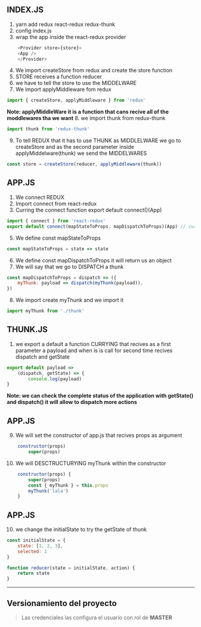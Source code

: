 ## INDEX.JS

1. yarn add redux react-redux redux-thunk
2. config index.js
3. wrap the app inside the react-redux provider
```javascript
	<Provider store={store}>
    <App />
	</Provider>
```
4. We import createStore from redux and create the store function
5. STORE receives a function reducer
6. we have to tell the store to use the MIDDELWARE
7. We import applyMiddleware fom redux
```javascript
import { createStore, applyMiddleware } from 'redux'
```
**Note: applyMiddleWare it is a function that cans recive all of  the moddlewares tha we want**
8. we import thunk from redux-thunk
```javascript
import thunk from 'redux-thunk'
```
9. To tell REDUX that it has to use THUNK as MIDDLELWARE we go to createStore and as the second parameter inside applyMiddelware(thunk) we send the MIDDELWARES
```javascript
const store = createStore(reducer, applyMiddleware(thunk))
```

## APP.JS

1. We connect REDUX
2. Import connect from react-redux
3. Curring the connect function export default connect()(App)
```javascript
import { connect } from 'react-redux'
export default connect(mapStateToProps, mapDispatchToProps)(App) // curring
```
5. We define const mapStateToProps
```javascript
const mapStateToProps = state => state
```
6. We define const mapDispatchToProps it will return us an object
7. We will say that we go to DISPATCH a thunk 

```javascript
const mapDispatchToProps = dispatch => ({
	myThunk: payload => dispatch(myThunk(payload)),
})
```
8. We import create myThunk and we import it
```javascript
import myThunk from './thunk'
```

## THUNK.JS

1. we export a default a function CURRYING that recives as a first parameter a payload and when is is call for second time recives dispatch and getState
```javascript
export default payload => 
	(dispatch, getState) => {
		console.log(payload)
}
```
**Note: we can check the complete status of the application with getState() and dispatch() it will allow to dispatch more actions**

## APP.JS

9. We will set the constructor of app.js that recives props as argument
```javascript
	constructor(props)
		super(props)
```
10. We will DESCTRUCTURYING myThunk within the constructor
```javascript
	constructor(props) {
		super(props)
		const { myThunk } = this.props
		myThunk('lala')
	}
```

## APP.JS

10. we change the initialState to try the getState of thunk

```javascript
const initialState = {
	state: [1, 2, 3],
	selected: 1
}

function reducer(state = initialState, action) {
	return state
}
```


___
## Versionamiento del proyecto

> Las credenciales las configura el usuario con rol de **MASTER**